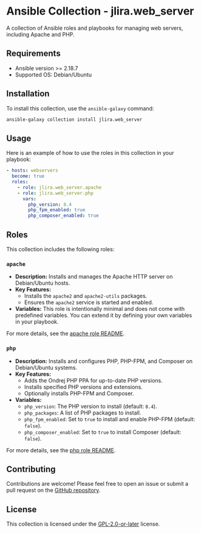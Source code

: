 # Ansible Collection - jlira.web_server

A collection of Ansible roles and playbooks for managing web servers, including Apache and PHP.

## Requirements

- Ansible version >= 2.18.7
- Supported OS: Debian/Ubuntu

## Installation

To install this collection, use the `ansible-galaxy` command:

```bash
ansible-galaxy collection install jlira.web_server
```

## Usage

Here is an example of how to use the roles in this collection in your playbook:

```yaml
- hosts: webservers
  become: true
  roles:
    - role: jlira.web_server.apache
    - role: jlira.web_server.php
      vars:
        php_version: 8.4
        php_fpm_enabled: true
        php_composer_enabled: true
```

## Roles

This collection includes the following roles:

### `apache`

-   **Description:** Installs and manages the Apache HTTP server on Debian/Ubuntu hosts.
-   **Key Features:**
    -   Installs the `apache2` and `apache2-utils` packages.
    -   Ensures the `apache2` service is started and enabled.
-   **Variables:** This role is intentionally minimal and does not come with predefined variables. You can extend it by defining your own variables in your playbook.

For more details, see the [apache role README](./roles/apache/README.md).

### `php`

-   **Description:** Installs and configures PHP, PHP-FPM, and Composer on Debian/Ubuntu systems.
-   **Key Features:**
    -   Adds the Ondrej PHP PPA for up-to-date PHP versions.
    -   Installs specified PHP versions and extensions.
    -   Optionally installs PHP-FPM and Composer.
-   **Variables:**
    -   `php_version`: The PHP version to install (default: `8.4`).
    -   `php_packages`: A list of PHP packages to install.
    -   `php_fpm_enabled`: Set to `true` to install and enable PHP-FPM (default: `false`).
    -   `php_composer_enabled`: Set to `true` to install Composer (default: `false`).

For more details, see the [php role README](./roles/php/README.md).

## Contributing

Contributions are welcome! Please feel free to open an issue or submit a pull request on the [GitHub repository](https://github.com/yurgenlira/jlira.web_server).

## License

This collection is licensed under the [GPL-2.0-or-later](https://spdx.org/licenses/GPL-2.0-or-later.html) license.
